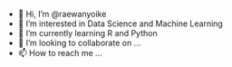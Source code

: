 - 👋 Hi, I’m @raewanyoike
- 👀 I’m interested in Data Science and Machine Learning
- 🌱 I’m currently learning R and Python
- 💞️ I’m looking to collaborate on ...
- 📫 How to reach me ...

<!---
raewanyoike/raewanyoike is a ✨ special ✨ repository because its `README.md` (this file) appears on your GitHub profile.
You can click the Preview link to take a look at your changes.
--->
